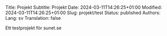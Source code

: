 Title: Projekt
Subtitle: Projekt
Date: 2024-03-11T14:26:25+01:00
Modified: 2024-03-11T14:26:25+01:00
Slug: projekt/test
Status: published
Authors: 
Lang: sv
Translation: false

Ett testprojekt för sunet.se